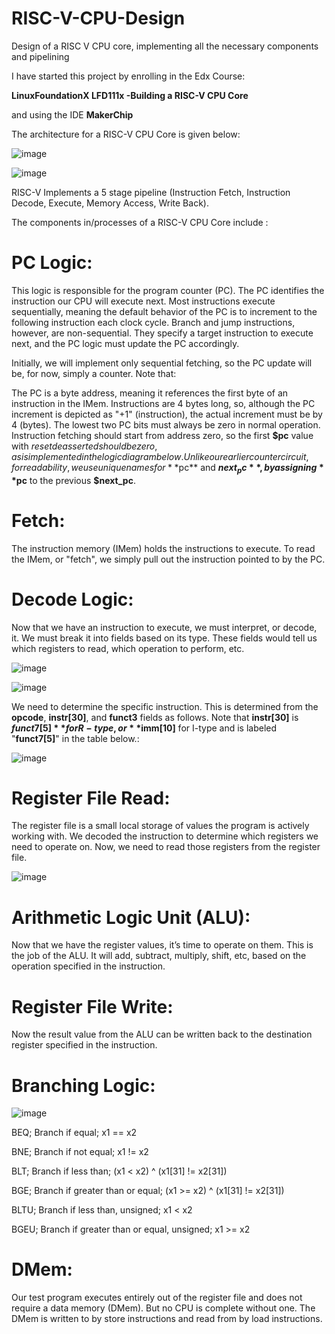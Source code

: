 # RISC-V-CPU-Design
Design of a RISC V CPU core, implementing all the necessary components and pipelining

I have started this project by enrolling in the Edx Course:

**LinuxFoundationX LFD111x -Building a RISC-V CPU Core**

and using the IDE **MakerChip**

The architecture for a RISC-V CPU Core is given below: 


![image](https://github.com/user-attachments/assets/1148e09d-a298-44b4-8dd3-bf0938db1d74)


![image](https://github.com/user-attachments/assets/b700d5be-2947-44e0-b340-f9e5ea1de093)

RISC-V Implements a 5 stage pipeline (Instruction Fetch, Instruction Decode, Execute, Memory Access, Write Back).

The components in/processes of a RISC-V CPU Core include : 

# PC Logic:

This logic is responsible for the program counter (PC). The PC identifies the instruction our CPU will execute next. Most instructions execute sequentially, meaning the default behavior of the PC is to increment to the following instruction each clock cycle. Branch and jump instructions, however, are non-sequential. They specify a target instruction to execute next, and the PC logic must update the PC accordingly.

Initially, we will implement only sequential fetching, so the PC update will be, for now, simply a counter. Note that:

The PC is a byte address, meaning it references the first byte of an instruction in the IMem. Instructions are 4 bytes long, so, although the PC increment is depicted as "+1" (instruction), the actual increment must be by 4 (bytes). The lowest two PC bits must always be zero in normal operation.
Instruction fetching should start from address zero, so the first **$pc** value with $reset deasserted should be zero, as is implemented in the logic diagram below.
Unlike our earlier counter circuit, for readability, we use unique names for **$pc** and **$next_pc**, by assigning **$pc** to the previous **$next_pc**.
 

# Fetch: 

The instruction memory (IMem) holds the instructions to execute. To read the IMem, or "fetch", we simply pull out the instruction pointed to by the PC.

# Decode Logic: 

Now that we have an instruction to execute, we must interpret, or decode, it. We must break it into fields based on its type. These fields would tell us which registers to read, which operation to perform, etc.

![image](https://github.com/user-attachments/assets/a43ad678-0ebb-42f2-8721-564b1e95f25e)

![image](https://github.com/user-attachments/assets/bfda98b0-d586-4352-a7dc-f9096fa9ccb3)

We need to determine the specific instruction. This is determined from the **opcode**, **instr[30]**, and **funct3** fields as follows. Note that **instr[30]** is **$funct7[5]** for R-type, or **$imm[10]** for I-type and is labeled "**funct7[5]**" in the table below.:

![image](https://github.com/user-attachments/assets/ebb41c53-c801-4127-83fa-9bc09fea742f)



# Register File Read: 

The register file is a small local storage of values the program is actively working with. We decoded the instruction to determine which registers we need to operate on. Now, we need to read those registers from the register file.

![image](https://github.com/user-attachments/assets/c3a88849-c4ff-4733-9aa9-9b1b66c88c12)


# Arithmetic Logic Unit (ALU): 

Now that we have the register values, it’s time to operate on them. This is the job of the ALU. It will add, subtract, multiply, shift, etc, based on the operation specified in the instruction.

# Register File Write: 

Now the result value from the ALU can be written back to the destination register specified in the instruction.

# Branching Logic: 

![image](https://github.com/user-attachments/assets/d09dd864-f6dc-476e-8726-a184850094b2)

BEQ; Branch if equal;	x1 == x2

BNE;	Branch if not equal;	x1 != x2

BLT;	Branch if less than;	(x1 < x2) ^ (x1[31] != x2[31])

BGE;	Branch if greater than or equal;	(x1 >= x2) ^ (x1[31] != x2[31])

BLTU;	Branch if less than, unsigned;	x1 < x2

BGEU;	Branch if greater than or equal, unsigned;	x1 >= x2



# DMem: 

Our test program executes entirely out of the register file and does not require a data memory (DMem). But no CPU is complete without one. The DMem is written to by store instructions and read from by load instructions.
